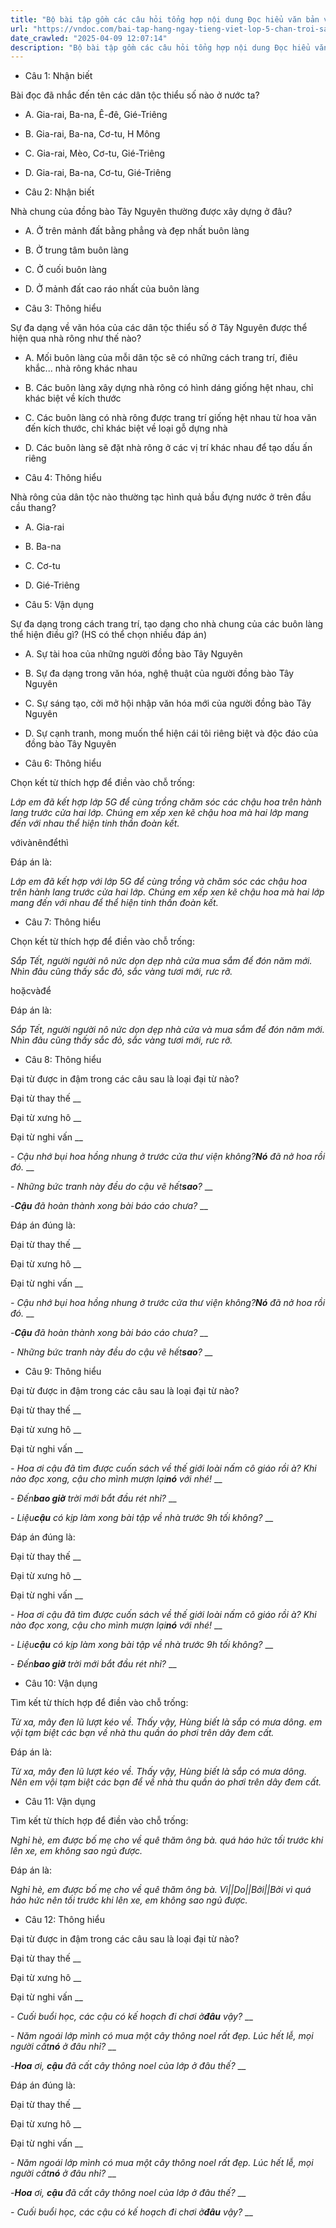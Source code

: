 ```yaml
---
title: "Bộ bài tập gồm các câu hỏi tổng hợp nội dung Đọc hiểu văn bản và Luyện từ và câu được học ở Tuần 16 trong chương trình Tiếng Việt lớp 5 Tập 1 Chân trời sáng tạo."
url: "https://vndoc.com/bai-tap-hang-ngay-tieng-viet-lop-5-chan-troi-sang-tao-tuan-16-thu-4-331672"
date_crawled: "2025-04-09 12:07:14"
description: "Bộ bài tập gồm các câu hỏi tổng hợp nội dung Đọc hiểu văn bản và Luyện từ và câu được học ở Tuần 16 trong chương trình Tiếng Việt lớp 5 Tập 1 Chân trời sáng tạo."
---
```


* Câu 1:  Nhận biết

Bài đọc đã nhắc đến tên các dân tộc thiểu số nào ở nước ta?

  * A. Gia-rai, Ba-na, Ê-đê, Gié-Triêng 
  * B. Gia-rai, Ba-na, Cơ-tu, H Mông 
  * C. Gia-rai, Mèo, Cơ-tu, Gié-Triêng 
  * D. Gia-rai, Ba-na, Cơ-tu, Gié-Triêng 



* Câu 2:  Nhận biết

Nhà chung của đồng bào Tây Nguyên thường được xây dựng ở đâu?

  * A. Ở trên mảnh đất bằng phẳng và đẹp nhất buôn làng 
  * B. Ở trung tâm buôn làng 
  * C. Ở cuối buôn làng 
  * D. Ở mảnh đất cao ráo nhất của buôn làng 



* Câu 3:  Thông hiểu

Sự đa dạng về văn hóa của các dân tộc thiểu số ở Tây Nguyên được thể hiện qua nhà rông như thế nào?

  * A. Mối buôn làng của mỗi dân tộc sẽ có những cách trang trí, điêu khắc... nhà rông khác nhau 
  * B. Các buôn làng xây dựng nhà rông có hình dáng giống hệt nhau, chỉ khác biệt về kích thước 
  * C. Các buôn làng có nhà rông được trang trí giống hệt nhau từ hoa văn đến kích thước, chỉ khác biệt về loại gỗ dựng nhà 
  * D. Các buôn làng sẽ đặt nhà rông ở các vị trí khác nhau để tạo dấu ấn riêng 



* Câu 4:  Thông hiểu

Nhà rông của dân tộc nào thường tạc hình quả bầu đựng nước ở trên đầu cầu thang?

  * A. Gia-rai 
  * B. Ba-na 
  * C. Cơ-tu 
  * D. Gié-Triêng 



* Câu 5:  Vận dụng

Sự đa dạng trong cách trang trí, tạo dạng cho nhà chung của các buôn làng thể hiện điều gì? (HS có thể chọn nhiều đáp án)

  * A. Sự tài hoa của những người đồng bào Tây Nguyên 
  * B. Sự đa dạng trong văn hóa, nghệ thuật của người đồng bào Tây Nguyên 
  * C. Sự sáng tạo, cởi mở hội nhập văn hóa mới của người đồng bào Tây Nguyên 
  * D. Sự cạnh tranh, mong muốn thể hiện cái tôi riêng biệt và độc đáo của đồng bào Tây Nguyên 



* Câu 6:  Thông hiểu

Chọn kết từ thích hợp để điền vào chỗ trống:

_Lớp em đã kết hợp lớp 5G để cùng trồng  chăm sóc các chậu hoa trên hành lang trước cửa hai lớp. Chúng em xếp xen kẽ chậu hoa mà hai lớp mang đến với nhau  thể hiện tinh thần đoàn kết._

vớivànênđểthì

Đáp án là:

_Lớp em đã kết hợp với lớp 5G để cùng trồng và chăm sóc các chậu hoa trên hành lang trước cửa hai lớp. Chúng em xếp xen kẽ chậu hoa mà hai lớp mang đến với nhau để thể hiện tinh thần đoàn kết._

* Câu 7:  Thông hiểu

Chọn kết từ thích hợp để điền vào chỗ trống:

_Sắp Tết, người người nô nức dọn dẹp nhà cửa mua sắm để đón năm mới. Nhìn đâu cũng thấy sắc đỏ, sắc vàng tươi mới, rưc rỡ._

hoặcvàđể

Đáp án là:

_Sắp Tết, người người nô nức dọn dẹp nhà cửa và mua sắm để đón năm mới. Nhìn đâu cũng thấy sắc đỏ, sắc vàng tươi mới, rưc rỡ._

* Câu 8:  Thông hiểu

Đại từ được in đậm trong các câu sau là loại đại từ nào?

Đại từ thay thế  __

Đại từ xưng hô __

Đại từ nghi vấn __

_\- Cậu nhớ bụi hoa hồng nhung ở trước cửa thư viện không?**Nó** đã nở hoa rồi đó._ __

_\- Những bức tranh này đều do cậu vẽ hết**sao**?_ __

_-**Cậu** đã hoàn thành xong bài báo cáo chưa?_ __

Đáp án đúng là:

Đại từ thay thế __

Đại từ xưng hô __

Đại từ nghi vấn __

_\- Cậu nhớ bụi hoa hồng nhung ở trước cửa thư viện không?**Nó** đã nở hoa rồi đó._ __

_-**Cậu** đã hoàn thành xong bài báo cáo chưa?_ __

_\- Những bức tranh này đều do cậu vẽ hết**sao**?_ __

* Câu 9: Thông hiểu

Đại từ được in đậm trong các câu sau là loại đại từ nào?

Đại từ thay thế  __

Đại từ xưng hô __

Đại từ nghi vấn __

_\- Hoa ơi cậu đã tìm được cuốn sách về thế giới loài nấm cô giáo rồi à? Khi nào đọc xong, cậu cho mình mượn lại**nó** với nhé!_ __

_\- Đến**bao giờ** trời mới bắt đầu rét nhỉ?_ __

_\- Liệu**cậu** có kịp làm xong bài tập về nhà trước 9h tối không?_ __

Đáp án đúng là:

Đại từ thay thế __

Đại từ xưng hô __

Đại từ nghi vấn __

_\- Hoa ơi cậu đã tìm được cuốn sách về thế giới loài nấm cô giáo rồi à? Khi nào đọc xong, cậu cho mình mượn lại**nó** với nhé!_ __

_\- Liệu**cậu** có kịp làm xong bài tập về nhà trước 9h tối không?_ __

_\- Đến**bao giờ** trời mới bắt đầu rét nhỉ?_ __

* Câu 10: Vận dụng

Tìm kết từ thích hợp để điền vào chỗ trống:

_Từ xa, mây đen lũ lượt kéo về. Thấy vậy, Hùng biết là sắp có mưa dông. em vội tạm biệt các bạn  về nhà thu quần áo phơi trên dây đem cất._

Đáp án là:

_Từ xa, mây đen lũ lượt kéo về. Thấy vậy, Hùng biết là sắp có mưa dông. Nên em vội tạm biệt các bạn để về nhà thu quần áo phơi trên dây đem cất._

* Câu 11:  Vận dụng

Tìm kết từ thích hợp để điền vào chỗ trống:

_Nghỉ hè, em được bố mẹ cho về quê thăm ông bà. quá háo hức  tối trước khi lên xe, em không sao ngủ được._

Đáp án là:

_Nghỉ hè, em được bố mẹ cho về quê thăm ông bà. Vì||Do||Bởi||Bởi vì quá háo hức nên tối trước khi lên xe, em không sao ngủ được._

* Câu 12:  Thông hiểu

Đại từ được in đậm trong các câu sau là loại đại từ nào?

Đại từ thay thế  __

Đại từ xưng hô __

Đại từ nghi vấn __

_\- Cuối buổi học, các cậu có kế hoạch đi chơi ở**đâu** vậy?_ __

_\- Năm ngoái lớp mình có mua một cây thông noel rất đẹp. Lúc hết lễ, mọi người cất**nó** ở đâu nhỉ?_ __

_-**Hoa** ơi, **cậu** đã cất cây thông noel của lớp ở đâu thế?_ __

Đáp án đúng là:

Đại từ thay thế __

Đại từ xưng hô __

Đại từ nghi vấn __

_\- Năm ngoái lớp mình có mua một cây thông noel rất đẹp. Lúc hết lễ, mọi người cất**nó** ở đâu nhỉ?_ __

_-**Hoa** ơi, **cậu** đã cất cây thông noel của lớp ở đâu thế?_ __

_\- Cuối buổi học, các cậu có kế hoạch đi chơi ở**đâu** vậy?_ __
